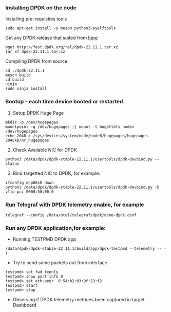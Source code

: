 ### Installing DPDK on the node
Installing pre-requisties tools
```
sudo apt-get install -y meson python3-pyelftools
```
Get any DPDK release that suited from [here](http://core.dpdk.org/download/)
```
wget http://fast.dpdk.org/rel/dpdk-22.11.1.tar.xz
tar xf dpdk-22.11.1.tar.xz
```
Compiling DPDK from source
```
cd ./dpdk-22.11.1
meson build 
cd build
ninja 
sudo ninja install
```
### Bootup - each time device booted or restarted
1. Setup DPDK Huge Page
```
mkdir -p /dev/hugepages
mountpoint -q /dev/hugepages || mount -t hugetlbfs nodev /dev/hugepages
echo 2048 > /sys/devices/system/node/node0/hugepages/hugepages-2048kB/nr_hugepages
```

2. Check Available NIC for DPDK 
```
python3 /data/dpdk/dpdk-stable-22.11.1/usertools/dpdk-devbind.py --status
```

3. Bind targetted NIC to DPDK, for example:
```
ifconfig enp88s0 down 
python3 /data/dpdk/dpdk-stable-22.11.1/usertools/dpdk-devbind.py -b vfio-pci 0000:58:00.0
```

### Run Telegraf with DPDK telemetry enable, for example
```
telegraf --config /data/otel/telegraf/dpdk/demo-dpdk.conf
```
### Run any DPDK application,for example:
- Running TESTPMD DPDK app
```
/data/dpdk/dpdk-stable-22.11.1/build/app/dpdk-testpmd --telemetry -- -i
```
- Try to send some packets out from interface
```
testpmd> set fwd txonly
testpmd> show port info 0
testpmd> set eth-peer  0 54:b2:03:9f:23:f2
testpmd> start
testpmd> stop
```
- Observing if DPDK telemetry metrices been captured in target Dashboard


